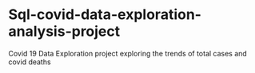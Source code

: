 # Sql-covid-data-exploration-analysis-project

Covid 19 Data Exploration project exploring the trends of total cases and covid deaths
